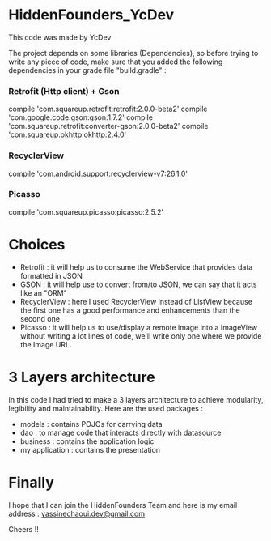 # HiddenFounders_YcDev
This code was made by YcDev

The project depends on some libraries (Dependencies), so before trying to write any piece of code, make sure that you added
the following dependencies in your grade file "build.gradle" :

### Retrofit (Http client) + Gson
compile 'com.squareup.retrofit:retrofit:2.0.0-beta2'
compile 'com.google.code.gson:gson:1.7.2'
compile 'com.squareup.retrofit:converter-gson:2.0.0-beta2'
compile 'com.squareup.okhttp:okhttp:2.4.0'

### RecyclerView
compile 'com.android.support:recyclerview-v7:26.1.0'

### Picasso
compile 'com.squareup.picasso:picasso:2.5.2'

# Choices

* Retrofit : it will help us to consume the WebService that provides data formatted in JSON
* GSON : it will help use to convert from/to JSON, we can say that it acts like an "ORM"
* RecyclerView : here I used RecyclerView instead of ListView because the first one has a good performance and enhancements than the second one
* Picasso : it will help us to use/display a remote image into a ImageView without writing a lot lines of code, we'll write only
one where we provide the Image URL.

# 3 Layers architecture
In this code I had tried to make a 3 layers architecture to achieve modularity, legibility and maintainability. Here are the used packages :
* models : contains POJOs for carrying data
* dao : to manage code that interacts directly with datasource
* business : contains the application logic
* my application : contains the presentation



# Finally

I hope that I can join the HiddenFounders Team and here is my email address : yassinechaoui.dev@gmail.com

Cheers !!

